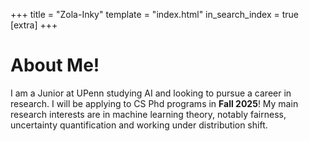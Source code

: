 +++
title = "Zola-Inky"
template = "index.html"
in_search_index = true
[extra]
+++

# About Me!

I am a Junior at UPenn studying AI and looking to pursue a career in research. I will be applying to CS Phd programs in **Fall 2025**! My main research interests are in machine learning theory, notably fairness, uncertainty quantification and working under distribution shift.


